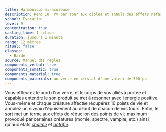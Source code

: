 ```yaml
---
title: Harmonique miraculeuse
description: Rend 10  PV par tour aux cibles et annule des effets néfastes.
school: Évocation
level: 9
concentration: true
casting_time: 1 action
duration: jusqu'à 1 minute
range: 12 mètres
ritual: false
classes:
  - Barde
source: Manuel des règles
components_verbal: true
components_somatic: true
components_material: true
components_materials: un verre en cristal d'une valeur de 500 po
---
```

Vous effleurez le bord d'un verre, et le corps de vos alliés à portée et capables entendre le son produit se met à résonner avec l'énergie positive. Vous-même et chaque créature affectée récupérez 10 points de vie et annulez un niveau d'épuisement au début de chacun de vos tours. Enfin, le sort met un terme aux effets de réduction des points de vie maximum provoqué par certaines créatures (momie, spectre, vampire, etc.) ainsi qu'aux états [_charmé_](/gerer-la-sante-du-personnage/#charme) et [_pétrifié_](/gerer-la-sante-du-personnage/#petrifie).
